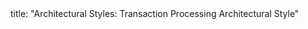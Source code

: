 <frontmatter>
title: "Architectural Styles: Transaction Processing Architectural Style"
</frontmatter>

<include src="navbar.md" boilerplate />

<include src="container-inPage-asFlat.md" boilerplate />